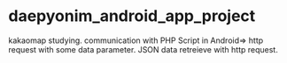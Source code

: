 # daepyonim_android_app_project
kakaomap studying.
communication with PHP Script in Android=>
  http request with some data parameter.
  JSON data retreieve with http request.
